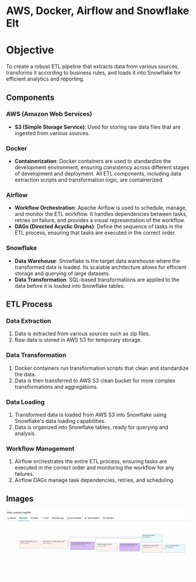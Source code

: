 # AWS, Docker, Airflow and Snowflake Elt 

# Objective
To create a robust ETL pipeline that extracts data from various sources, transforms it according to business rules, and loads it into Snowflake for efficient analytics and reporting.

## Components

### AWS (Amazon Web Services)
- **S3 (Simple Storage Service)**: Used for storing raw data files that are ingested from various sources.

### Docker
- **Containerization**: Docker containers are used to standardize the development environment, ensuring consistency across different stages of development and deployment. All ETL components, including data extraction scripts and transformation logic, are containerized.

### Airflow
- **Workflow Orchestration**: Apache Airflow is used to schedule, manage, and monitor the ETL workflow. It handles dependencies between tasks, retries on failure, and provides a visual representation of the workflow.
- **DAGs (Directed Acyclic Graphs)**: Define the sequence of tasks in the ETL process, ensuring that tasks are executed in the correct order.

### Snowflake
- **Data Warehouse**: Snowflake is the target data warehouse where the transformed data is loaded. Its scalable architecture allows for efficient storage and querying of large datasets.
- **Data Transformation**: SQL-based transformations are applied to the data before it is loaded into Snowflake tables.

## ETL Process

### Data Extraction
1. Data is extracted from various sources such as zip files.
2. Raw data is stored in AWS S3 for temporary storage.

### Data Transformation
1. Docker containers run transformation scripts that clean and standardize the data.
2. Data is then transferred to AWS S3 clean bucket for more complex transformations and aggregations.

### Data Loading
1. Transformed data is loaded from AWS S3 into Snowflake using Snowflake's data loading capabilities.
2. Data is organized into Snowflake tables, ready for querying and analysis.

### Workflow Management
1. Airflow orchestrates the entire ETL process, ensuring tasks are executed in the correct order and monitoring the workflow for any failures.
2. Airflow DAGs manage task dependencies, retries, and scheduling.



## Images

![Project Screenshot](airflow-snowflake-s3-etl.jpg)
